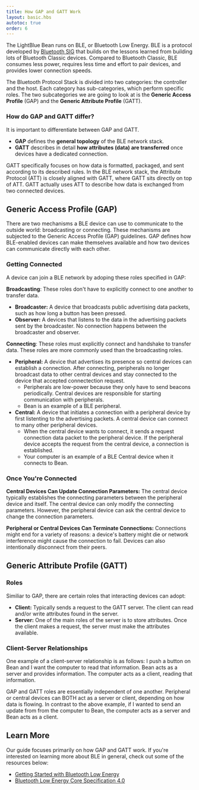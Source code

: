 ```yaml
---
title: How GAP and GATT Work
layout: basic.hbs
autotoc: true
order: 6
---
```


The LightBlue Bean runs on BLE, or Bluetooth Low Energy. BLE is a protocol developed by [Bluetooth SIG](https://www.bluetooth.org/) that builds on the lessons learned from building lots of Bluetooth Classic devices. Compared to Bluetooth Classic, BLE consumes less power, requires less time and effort to pair devices, and provides lower connection speeds.

The Bluetooth Protocol Stack is divided into two categories: the controller and the host. Each category has sub-categories, which perform specific roles. The two subcategories we are going to look at is the **Generic Access Profile** (GAP) and the **Generic Attribute Profile** (GATT).

### How do GAP and GATT differ?

It is important to differentiate between GAP and GATT.

* **GAP** defines the **general topology** of the BLE network stack.
* **GATT** describes in detail **how attributes (data) are transferred** once devices have a dedicated connection.

GATT specifically focuses on how data is formatted, packaged, and sent according to its described rules. In the BLE network stack, the Attribute Protocol (ATT) is closely aligned with GATT, where GATT sits directly on top of ATT. GATT actually uses ATT to describe how data is exchanged from two connected devices.

## Generic Access Profile (GAP)

There are two mechanisms a BLE device can use to communicate to the outside world: broadcasting or connecting. These mechanisms are subjected to the Generic Access Profile (GAP) guidelines. GAP defines how BLE-enabled devices can make themselves available and how two devices can communicate directly with each other.

### Getting Connected

A device can join a BLE network by adoping these roles specified in GAP:

__Broadcasting__: These roles don't have to explicitly connect to one another to transfer data.

* __Broadcaster:__ A device that broadcasts public advertising data packets, such as how long a button has been pressed.
* __Observer:__ A devices that listens to the data in the advertising packets sent by the broadcaster. No connection happens between the broadcaster and observer.

__Connecting__: These roles must explicitly connect and handshake to transfer data. These roles are more commonly used than the broadcasting roles.

* __Peripheral:__ A device that advertises its presence so central devices can establish a connection. After connecting, peripherals no longer broadcast data to other central devices and stay connected to the device that accepted connectection request.
  * Peripherals are low-power because they only have to send beacons periodically. Central devices are responsible for starting communication with peripherals.
  * Bean is an example of a BLE peripheral.
* __Central:__ A device that initiates a connection with a peripheral device by first listenting to the advertising packets. A central device can connect to many other peripheral devices.
  * When the central device wants to connect, it sends a request connection data packet to the peripheral device. If the peripheral device accepts the request from the central device, a connection is established.
  * Your computer is an example of a BLE Central device when it connects to Bean.

### Once You're Connected

__Central Devices Can Update Connection Parameters:__ The central device typically establishes the connecting parameters between the peripheral device and itself. The central device can only modify the connecting parameters. However, the peripheral device can ask the central device to change the connection parameters.

__Peripheral or Central Devices Can Terminate Connections:__ Connections might end for a variety of reasons: a device's battery might die or network interference might cause the connection to fail. Devices can also intentionally disconnect from their peers.

## Generic Attribute Profile (GATT)

### Roles

Similiar to GAP, there are certain roles that interacting devices can adopt:

* __Client:__ Typically sends a request to the GATT server. The client can read and/or write attributes found in the server.
* __Server:__ One of the main roles of the server is to store attributes. Once the client makes a request, the server must make the attributes available.

### Client-Server Relationships

One example of a client-server relationship is as follows: I push a button on Bean and I want the computer to read that information. Bean acts as a server and provides information. The computer acts as a client, reading that information.

GAP and GATT roles are essentially independent of one another. Peripheral or central devices can BOTH act as a server or client, depending on how data is flowing. In contrast to the above example, if I wanted to send an update from from the computer to Bean, the computer acts as a server and Bean acts as a client.

## Learn More

Our guide focuses primarily on how GAP and GATT work. If you're interested on learning more about BLE in general, check out some of the resources below:
* [Getting Started with Bluetooth Low Energy](http://www.amazon.com/Getting-Started-Bluetooth-Low-Energy-ebook/dp/B00K1N23LA)
* [Bluetooth Low Energy Core Specification 4.0](https://www.bluetooth.org/en-us/specification/adopted-specifications)
